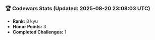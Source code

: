 ### 🏆 Codewars Stats (Updated: 2025-08-20 23:08:03 UTC)

- **Rank:** 8 kyu
- **Honor Points:** 3
- **Completed Challenges:** 1
